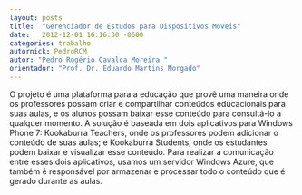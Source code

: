 ```yaml
---
layout: posts
title:  "Gerenciador de Estudos para Dispositivos Móveis"
date:   2012-12-01 16:16:30 -0600
categories: trabalho
autornick: PedroRCM
autor: "Pedro Rogério Cavalca Moreira "
orientador: "Prof. Dr. Eduardo Martins Morgado"
---
```

O projeto é uma plataforma para a educação que provê uma maneira onde os professores possam criar e compartilhar conteúdos educacionais para suas aulas, e os alunos possam baixar esse conteúdo para consultá-lo a qualquer momento. A solução é baseada em dois aplicativos para Windows Phone 7: Kookaburra Teachers, onde os professores podem adicionar o conteúdo de suas aulas; e Kookaburra Students, onde os estudantes podem baixar e visualizar esse conteúdo. Para realizar a comunicação entre esses dois aplicativos, usamos um servidor Windows Azure, que também é responsável por armazenar e processar todo o conteúdo que é gerado durante as aulas.